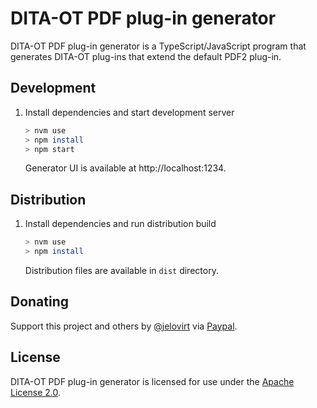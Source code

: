 # DITA-OT PDF plug-in generator

DITA-OT PDF plug-in generator is a TypeScript/JavaScript program that generates DITA-OT plug-ins that extend the default PDF2 plug-in.

## Development

1.  Install dependencies and start development server
    ```sh
    > nvm use
    > npm install
    > npm start
    ```
    Generator UI is available at http://localhost:1234.

## Distribution

1.  Install dependencies and run distribution build
    ```sh
    > nvm use
    > npm install
    ```
    Distribution files are available in `dist` directory.

## Donating

Support this project and others by [@jelovirt](https://github.com/jelovirt) via [Paypal](https://www.paypal.com/cgi-bin/webscr?cmd=_donations&business=jarno%40elovirta%2ecom&lc=FI&item_name=Support%20Open%20Source%20work&currency_code=EUR&bn=PP%2dDonationsBF%3abtn_donate_LG%2egif%3aNonHosted).

## License

DITA-OT PDF plug-in generator is licensed for use under the [Apache License 2.0](http://www.apache.org/licenses/LICENSE-2.0).
